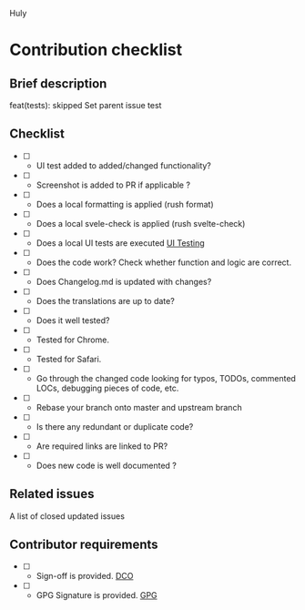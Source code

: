 Huly

# Contribution checklist

## Brief description

feat(tests): skipped Set parent issue test

## Checklist

* [ ] - UI test added to added/changed functionality?
* [ ] - Screenshot is added to PR if applicable ?
* [ ] - Does a local formatting is applied (rush format)
* [ ] - Does a local svele-check is applied (rush svelte-check)
* [ ] - Does a local UI tests are executed [UI Testing](../tests/readme.md)
* [ ] - Does the code work? Check whether function and logic are correct.
* [ ] - Does Changelog.md is updated with changes?
* [ ] - Does the translations are up to date?
* [ ] - Does it well tested?
* [ ] - Tested for Chrome.
* [ ] - Tested for Safari.
* [ ] - Go through the changed code looking for typos, TODOs, commented LOCs, debugging pieces of code, etc.
* [ ] - Rebase your branch onto master and upstream branch
* [ ] - Is there any redundant or duplicate code?
* [ ] - Are required links are linked to PR?
* [ ] - Does new code is well documented ?

## Related issues

A list of closed updated issues

## Contributor requirements

* [ ] - Sign-off is provided. [DCO](https://github.com/apps/dco)
* [ ] - GPG Signature is provided. [GPG](https://docs.github.com/en/authentication/managing-commit-signature-verification/signing-commits)
